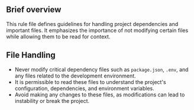 ## Brief overview
This rule file defines guidelines for handling project dependencies and important files. It emphasizes the importance of not modifying certain files while allowing them to be read for context.

## File Handling
  - Never modify critical dependency files such as `package.json`, `.env`, and any files related to the development environment.
  - It is permissible to read these files to understand the project's configuration, dependencies, and environment variables.
  - Avoid making any changes to these files, as modifications can lead to instability or break the project.

